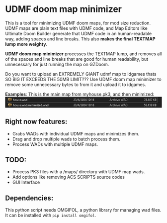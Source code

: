 # UDMF doom map minimizer

This is a tool for minimizing UDMF doom maps, for mod size reduction. UDMF maps are plain text files with UDMF code, and Map Editors like Ultimate Doom Builder generate that UDMF code in an human-readable way, adding spaces and line breaks. This also **makes the final TEXTMAP lump more weighty**.

**UDMF doom map minimizer** processes the TEXTMAP lump, and removes all of the spaces and line breaks that are good for human readability, but unnecessary for just running the map on GZDoom.

Do you want to upload an EXTREMELY GIANT udmf map to idgames thats SO BIG IT EXCEEDS THE 50MB LIMIT??? Use UDMF doom map minimizer to remove some unnecessary bytes to from it and upload it to idgames.

**Examples**:
This is the main map from myhouse.pk3, and then minimized:
![Myhouse Example](https://github.com/Urrova/UDMF-doom-map-minimizer/blob/master/docs/example-myhouse.png?raw=true)

## Right now features:
- Grabs WADs with individual UDMF maps and minimizes them.
- Drag and drop multiple wads to batch process them.
- Process WADs with multiple UDMF maps.

## TODO:
- Process PK3 files with a /maps/ directory with UDMF map wads.
- Add options like removing ACS SCRIPTS source codes
- GUI Interface

## Dependencies:
This python script needs OMGIFOL, a python library for managing wad files. It can be installed with `pip install omgifol`.